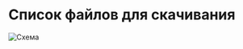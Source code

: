 # Список файлов для скачивания



![Схема](https://github.com/accuratealx/Web.Download/raw/master/Screen.png)